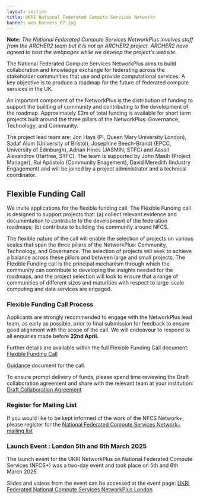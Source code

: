 ```yaml
---
layout: section
title: UKRI National Federated Compute Services Network+
banner: web_banners_07.jpg
---
```

<p>
<b> Note: </b> <I>The National Federated Compute Services NetworkPlus involves staff from the ARCHER2 team but it is not an ARCHER2 project. ARCHER2 have agreed to host the webpages while we develop the project's website.</I></p>

The National Federated Compute Services NetworkPlus aims to build collaboration and knowledge exchange for federating across the stakeholder communities that use and provide computational services. A key objective is to produce a roadmap for the future of federated compute services in the UK.

An important component of the NetworkPlus is the distribution of funding to support the building of community and contributing to the development of the roadmap. Approximately £2m of total funding is available for short term projects built around the three pillars of the NetworkPlus: Governance, Technology, and Community.

The project lead team are: Jon Hays (PI, Queen Mary University London), Sadaf Alum (University of Bristol), Josephine Beech-Brandt (EPCC, University of Edinburgh), Adrian Hines (JASMIN, STFC) and Aassil Alexandrov (Hartree, STFC). The team is supported by John Masih (Project Manager), Rui Apóstolo (Community Enagement), David Meredith (Industry Engagement) and will be joined by a project administrator and a technical coordinator.  

## Flexible Funding Call 

We invite applications for the flexible funding call. The Flexible Funding call is designed to support projects that:
(a) collect relevant evidence and documentation to contribute to the development of the federation roadmaps; 
(b) contribute to building the community around NFCS. 

The flexible nature of the call will enable the selection of projects on various scales that span the three pillars of the NetworkPlus: Community, Technology, and Governance. The selection of projects will seek to achieve a balance across these pillars and between large and small projects. The Flexible Funding call is the principal mechanism through which the community can contribute to developing the insights needed for the roadmaps, and the project selection will look to ensure that a range of communities of different sizes and maturities with respect to large-scale computing and data services are engaged.  

### Flexible Funding Call Process

Applicants are strongly recommended to engage with the NetworkPlus lead team, as early as possible, prior to final submission for feedback to ensure good alignment with the scope of the call. We will endeavour to respond to all enquiries made before <b> 22nd April. </b>

Further details are available within the full Flexible Funding Call document: [Flexible Funding Call ](NFCS_FF_Application.docx)

[Guidance ](NFCS_FF_Guidance.docx) document for the call. 

To ensure prompt delivery of funds, please spend time reviewing the Draft collaboration agreement and share with the relevant team at your institution: [Draft Collaboration Agreement ](NFCS_FF_CollaborationAgreement.pdf) 

### Register for Mailing List

If you would like to be kept informed of the work of the NFCS Network+, please register for the [National Federated Compute Services Network+ mailing list]( https://www.jiscmail.ac.uk/cgi-bin/webadmin?A0=NFCS-NETWORKPLUS-ANNOUNCE)


### Launch Event : London 5th and 6th March 2025

The launch event for the UKRI NetworkPlus on National Federated Compute Services (NFCS+) was a two-day event and took place on 5th and 6th March 2025. 

Slides and videos from the event can be accessed at the event page: [UKRI Federated National Compute Services NetworkPlus London](https://www.archer2.ac.uk/community/events/ukri-federated-national-compute-services-networkplus/)



